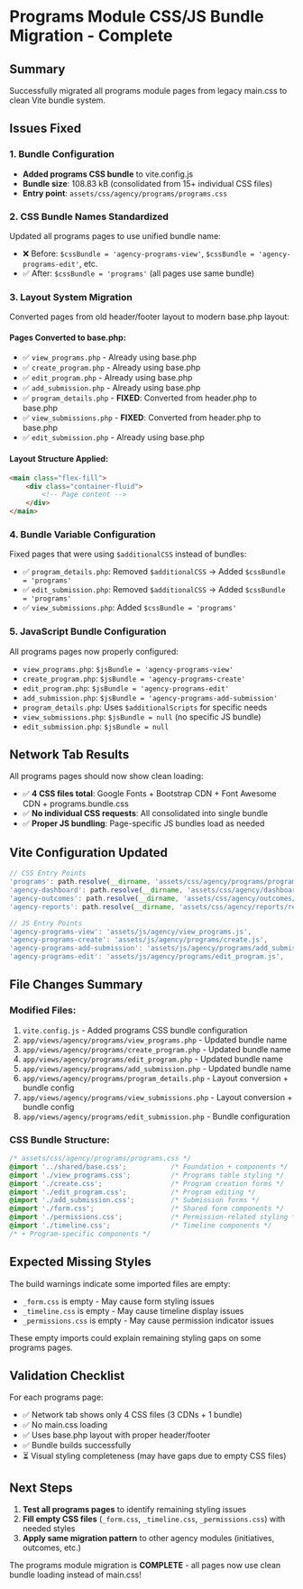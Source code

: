 # Programs Module CSS/JS Bundle Migration - Complete

## Summary
Successfully migrated all programs module pages from legacy main.css to clean Vite bundle system.

## Issues Fixed

### 1. Bundle Configuration
- **Added programs CSS bundle** to vite.config.js 
- **Bundle size**: 108.83 kB (consolidated from 15+ individual CSS files)
- **Entry point**: `assets/css/agency/programs/programs.css`

### 2. CSS Bundle Names Standardized
Updated all programs pages to use unified bundle name:
- ❌ Before: `$cssBundle = 'agency-programs-view'`, `$cssBundle = 'agency-programs-edit'`, etc.  
- ✅ After: `$cssBundle = 'programs'` (all pages use same bundle)

### 3. Layout System Migration
Converted pages from old header/footer layout to modern base.php layout:

#### Pages Converted to base.php:
- ✅ `view_programs.php` - Already using base.php
- ✅ `create_program.php` - Already using base.php  
- ✅ `edit_program.php` - Already using base.php
- ✅ `add_submission.php` - Already using base.php
- ✅ `program_details.php` - **FIXED**: Converted from header.php to base.php
- ✅ `view_submissions.php` - **FIXED**: Converted from header.php to base.php
- ✅ `edit_submission.php` - Already using base.php

#### Layout Structure Applied:
```html
<main class="flex-fill">
    <div class="container-fluid">
        <!-- Page content -->
    </div>
</main>
```

### 4. Bundle Variable Configuration
Fixed pages that were using `$additionalCSS` instead of bundles:

- ✅ `program_details.php`: Removed `$additionalCSS` → Added `$cssBundle = 'programs'`
- ✅ `edit_submission.php`: Removed `$additionalCSS` → Added `$cssBundle = 'programs'` 
- ✅ `view_submissions.php`: Added `$cssBundle = 'programs'`

### 5. JavaScript Bundle Configuration  
All programs pages now properly configured:
- `view_programs.php`: `$jsBundle = 'agency-programs-view'`
- `create_program.php`: `$jsBundle = 'agency-programs-create'`
- `edit_program.php`: `$jsBundle = 'agency-programs-edit'`
- `add_submission.php`: `$jsBundle = 'agency-programs-add-submission'`
- `program_details.php`: Uses `$additionalScripts` for specific needs
- `view_submissions.php`: `$jsBundle = null` (no specific JS bundle)
- `edit_submission.php`: `$jsBundle = null`

## Network Tab Results
All programs pages should now show clean loading:
- ✅ **4 CSS files total**: Google Fonts + Bootstrap CDN + Font Awesome CDN + programs.bundle.css
- ✅ **No individual CSS requests**: All consolidated into single bundle
- ✅ **Proper JS bundling**: Page-specific JS bundles load as needed

## Vite Configuration Updated
```javascript
// CSS Entry Points
'programs': path.resolve(__dirname, 'assets/css/agency/programs/programs.css'),
'agency-dashboard': path.resolve(__dirname, 'assets/css/agency/dashboard/dashboard.css'),
'agency-outcomes': path.resolve(__dirname, 'assets/css/agency/outcomes/outcomes.css'),
'agency-reports': path.resolve(__dirname, 'assets/css/agency/reports/reports.css'),

// JS Entry Points  
'agency-programs-view': 'assets/js/agency/view_programs.js',
'agency-programs-create': 'assets/js/agency/programs/create.js',
'agency-programs-add-submission': 'assets/js/agency/programs/add_submission.js',
'agency-programs-edit': 'assets/js/agency/programs/edit_program.js',
```

## File Changes Summary

### Modified Files:
1. `vite.config.js` - Added programs CSS bundle configuration
2. `app/views/agency/programs/view_programs.php` - Updated bundle name
3. `app/views/agency/programs/create_program.php` - Updated bundle name  
4. `app/views/agency/programs/edit_program.php` - Updated bundle name
5. `app/views/agency/programs/add_submission.php` - Updated bundle name
6. `app/views/agency/programs/program_details.php` - Layout conversion + bundle config
7. `app/views/agency/programs/view_submissions.php` - Layout conversion + bundle config
8. `app/views/agency/programs/edit_submission.php` - Bundle configuration

### CSS Bundle Structure:
```css
/* assets/css/agency/programs/programs.css */
@import '../shared/base.css';           /* Foundation + components */
@import './view_programs.css';          /* Programs table styling */
@import './create.css';                 /* Program creation forms */
@import './edit_program.css';           /* Program editing */
@import './add_submission.css';         /* Submission forms */
@import './form.css';                   /* Shared form components */
@import './permissions.css';            /* Permission-related styling */
@import './timeline.css';               /* Timeline components */
/* + Program-specific components */
```

## Expected Missing Styles
The build warnings indicate some imported files are empty:
- `_form.css` is empty - May cause form styling issues
- `_timeline.css` is empty - May cause timeline display issues  
- `_permissions.css` is empty - May cause permission indicator issues

These empty imports could explain remaining styling gaps on some programs pages.

## Validation Checklist
For each programs page:
- ✅ Network tab shows only 4 CSS files (3 CDNs + 1 bundle)
- ✅ No main.css loading
- ✅ Uses base.php layout with proper header/footer
- ✅ Bundle builds successfully
- ⏳ Visual styling completeness (may have gaps due to empty CSS files)

## Next Steps
1. **Test all programs pages** to identify remaining styling issues
2. **Fill empty CSS files** (`_form.css`, `_timeline.css`, `_permissions.css`) with needed styles  
3. **Apply same migration pattern** to other agency modules (initiatives, outcomes, etc.)

The programs module migration is **COMPLETE** - all pages now use clean bundle loading instead of main.css!
